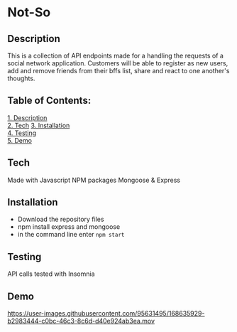 # Not-So

## Description
This is a collection of API endpoints made for a handling the requests of a social network application. Customers will be able to register as new users, add and remove friends from their bffs list, share and react to one another's thoughts.

 ## Table of Contents:  
[1. Description](#Description)  
[2. Tech](#Tech) 
[3. Installation](#Installation)  
[4. Testing](#Testing)  
[5. Demo](#Demo)  
  
## Tech
Made with Javascript NPM packages Mongoose & Express 

## Installation 
- Download the repository files
- npm install express and mongoose
- in the command line enter `npm start`

## Testing
API calls tested with Insomnia 

## Demo


https://user-images.githubusercontent.com/95631495/168635929-b2983444-c0bc-46c3-8c6d-d40e924ab3ea.mov

